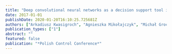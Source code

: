 ```yaml
---
title: "Deep convolutional neural networks as a decision support tool in medical problems--malignant melanoma case study"
date: 2017-01-01
publishDate: 2020-01-20T16:10:25.725681Z
authors: ["Arkadiusz Kwasigroch", "Agnieszka Mikołajczyk", "Michał Grochowski"]
publication_types: ["1"]
abstract: ""
featured: false
publication: "*Polish Control Conference*"
---
```


